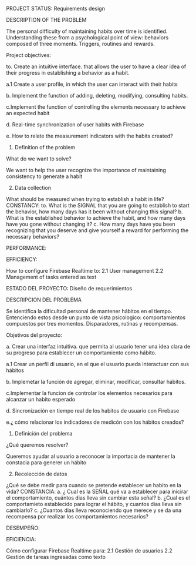 PROJECT STATUS: Requirements design




DESCRIPTION OF THE PROBLEM

The personal difficulty of maintaining habits over time is identified. Understanding these from a psychological point of view: behaviors composed of three moments. Triggers, routines and rewards.

Project objectives:



to. Create an intuitive interface. that allows the user to have a clear idea of ​​their progress in establishing a behavior as a habit.

a.1 Create a user profile, in which the user can interact with their habits

b. Implement the function of adding, deleting, modifying, consulting habits.

c.Implement the function of controlling the elements necessary to achieve an expected habit

d. Real-time synchronization of user habits with Firebase

e. How to relate the measurement indicators with the habits created?
1. Definition of the problem

What do we want to solve?

We want to help the user recognize the importance of maintaining consistency to generate a habit

2. Data collection

What should be measured when trying to establish a habit in life?
CONSTANCY:
to. What is the SIGNAL that you are going to establish to start the behavior, how many days has it been without changing this signal?
b. What is the established behavior to achieve the habit, and how many days have you gone without changing it?
c. How many days have you been recognizing that you deserve and give yourself a reward for performing the necessary behaviors?

PERFORMANCE:

EFFICIENCY:

How to configure Firebase Realtime to:
2.1 User management
2.2 Management of tasks entered as text





ESTADO DEL PROYECTO: Diseño de requerimientos




DESCRIPCION DEL PROBLEMA

Se identifica la dificultad personal de mantener hábitos en el tiempo. Entenciendo estos desde un punto de vista psicologico: comportamientos compuestos por tres momentos. Disparadores, rutinas y recompensas. 

Objetivos del proyecto:



a. Crear una interfaz intuitiva. que permita al usuario tener una idea clara de su progreso para establecer un comportamiento como hábito.

a.1 Crear un perfil di usuario, en el que el usuario pueda interactuar con sus hábitos

b. Implemetar la función de agregar, eliminar, modificar, consultar hábitos.

c.Implementar la funcion de controlar los elementos necesarios para alcanzar un habito esperado

d. Sincronización en tiempo real de los habitos de usuario con Firebase

e.¿ cómo relacionar los indicadores de medicón con los hábitos creados?
1. Definición del problema

¿Qué queremos resolver?

Queremos ayudar al usuario a reconocer la importacia de mantener la constacia para generer un hábito

2. Recolección de datos

¿Qué se debe medir para cuando se pretende establecer un habito en la vida?
CONSTANCIA: 
a. ¿ Cual es la SEÑAL qué va a establecer para inicirar el comportamiento, cuántos dias lleva sin cambiar esta señal?
b. ¿Cual es el comportamieto establecido para lograr el hábito, y cuantos dias lleva sin cambiarlo?
c. ¿Cuantos dias lleva reconociendo que merece y se da una recompensa por realizar los comportamientos necesarios?

DESEMPEÑO:

EFICIENCIA:

Cómo configurar Firebase Realtime para:
2.1 Gestión de usuarios
2.2 Gestión de tareas ingresadas como texto
